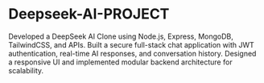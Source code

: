 # Deepseek-AI-PROJECT
Developed a DeepSeek AI Clone using Node.js, Express, MongoDB, TailwindCSS, and APIs. Built a secure full-stack chat application with JWT authentication, real-time AI responses, and conversation history. Designed a responsive UI and implemented modular backend architecture for scalability.

